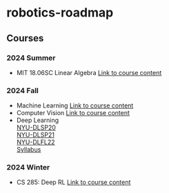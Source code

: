 # robotics-roadmap

## Courses
### 2024 Summer
- MIT 18.06SC Linear Algebra [Link to course content](https://www.youtube.com/watch?v=7UJ4CFRGd-U&list=PL221E2BBF13BECF6Chttps://www.youtube.com/watch?v=7UJ4CFRGd-U&list=PL221E2BBF13BECF6C)
### 2024 Fall
- Machine Learning [Link to course content](https://nyu-cs2565.github.io/2024-fall/#lectures)
- Computer Vision [Link to course content](https://www.sainingxie.com/cv-fall2024/) 
- Deep Learning <br>
    [NYU-DLSP20](https://github.com/Atcold/NYU-DLSP20)  
    [NYU-DLSP21](https://github.com/Atcold/NYU-DLSP21)  
    [NYU-DLFL22](https://github.com/Atcold/NYU-DLFL22)  
    [Syllabus](https://docs.google.com/document/d/1G2kFN0XG3awY_FWd6_9gjfta0oRFlIwamLwZM6bv-xk/edit?pli=1&tab=t.0)  
### 2024 Winter
- CS 285: Deep RL [Link to course content](https://www.youtube.com/playlist?list=PL_iWQOsE6TfVYGEGiAOMaOzzv41Jfm_Ps)